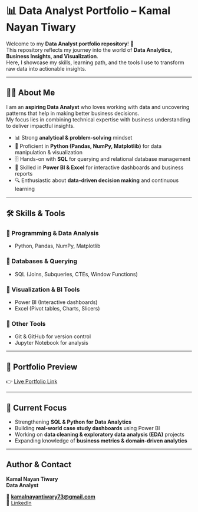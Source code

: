 # 📊 Data Analyst Portfolio – Kamal Nayan Tiwary  

Welcome to my **Data Analyst portfolio repository**! 🚀  
This repository reflects my journey into the world of **Data Analytics, Business Insights, and Visualization**.  
Here, I showcase my skills, learning path, and the tools I use to transform raw data into actionable insights.  

---

## 👨‍💻 About Me  
I am an **aspiring Data Analyst** who loves working with data and uncovering patterns that help in making better business decisions.  
My focus lies in combining technical expertise with business understanding to deliver impactful insights.  
 
- 📊 Strong **analytical & problem-solving** mindset  
- 🐍 Proficient in **Python (Pandas, NumPy, Matplotlib)** for data manipulation & visualization  
- 🗄️ Hands-on with **SQL** for querying and relational database management  
- 📑 Skilled in **Power BI & Excel** for interactive dashboards and business reports  
- 🔍 Enthusiastic about **data-driven decision making** and continuous learning  

---

## 🛠️ Skills & Tools  

### 🔹 Programming & Data Analysis  
- Python, Pandas, NumPy, Matplotlib  

### 🔹 Databases & Querying  
- SQL (Joins, Subqueries, CTEs, Window Functions)  

### 🔹 Visualization & BI Tools  
- Power BI (Interactive dashboards)  
- Excel (Pivot tables, Charts, Slicers)  

### 🔹 Other Tools  
- Git & GitHub for version control  
- Jupyter Notebook for analysis  

---

## 📸 Portfolio Preview  
👉 [Live Portfolio Link](https://portfolio-xi-fawn-67.vercel.app/)  

---

## 🎯 Current Focus  
- Strengthening **SQL & Python for Data Analytics**  
- Building **real-world case study dashboards** using Power BI  
- Working on **data cleaning & exploratory data analysis (EDA)** projects  
- Expanding knowledge of **business metrics & domain-driven analytics**  

---

## Author & Contact
**Kamal Nayan Tiwary**  
**Data Analyst** 

📧 **kamalnayantiwary73@gmail.com**  
🔗 [LinkedIn](https://www.linkedin.com/in/kamal-nayan-tiwary-2022-2026-/)  
